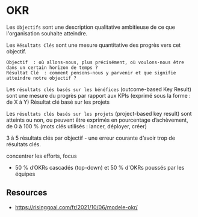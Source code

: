 # OKR

Les `Objectifs` sont une description qualitative ambitieuse de ce que l'organisation souhaite atteindre. 

Les `Résultats Clés` sont une mesure quantitative des progrès vers cet objectif. 


    Objectif  : où allons-nous, plus précisément, où voulons-nous être dans un certain horizon de temps ?
    Résultat Clé  : comment pensons-nous y parvenir et que signifie atteindre notre objectif ?

Les `résultats clés basés sur les bénéfices` (outcome-based Key Result) sont une mesure du progrès par rapport aux KPIs (exprimé sous la forme : de X à Y)
Résultat clé basé sur les projets

Les `résultats clés basés sur les projets` (project-based key result) sont atteints ou non, ou peuvent être exprimés en pourcentage d’achèvement, de 0 à 100 % (mots clés utilisés : lancer, déployer, créer)

3 à 5 résultats clés par objectif - une erreur courante d’avoir trop de résultats clés.

concentrer les efforts, focus

- 50 % d’OKRs cascadés (top-down) et 50 % d'OKRs poussés par les équipes

## Resources

- https://risinggoal.com/fr/2021/10/06/modele-okr/
